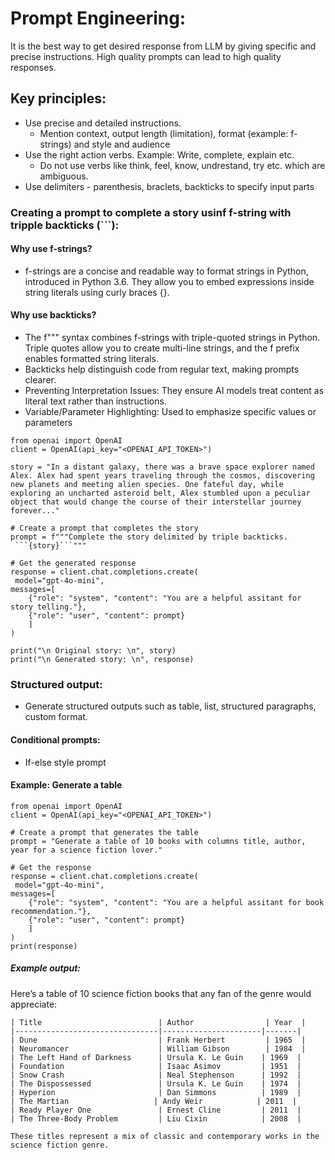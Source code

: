 # Prompt Engineering:

It is the best way to get desired response from LLM by giving specific and precise instructions. High quality prompts can lead to high quality responses.

## Key principles:
* Use precise and detailed instructions.
  *  Mention context, output length (limitation), format (example: f-strings) and style and audience  
* Use the right action verbs. Example: Write, complete, explain etc.
  * Do not use verbs like think, feel, know, undrestand, try etc. which are ambiguous.
* Use delimiters - parenthesis, braclets, backticks to specify input parts

### Creating a prompt to complete a story usinf f-string with tripple backticks (```):
#### Why use f-strings?
* f-strings are a concise and readable way to format strings in Python, introduced in Python 3.6. They allow you to embed expressions inside string literals using curly braces {}.

#### Why use backticks?
* The f""" syntax combines f-strings with triple-quoted strings in Python. Triple quotes allow you to create multi-line strings, and the f prefix enables formatted string literals.
* Backticks help distinguish code from regular text, making prompts clearer.
* Preventing Interpretation Issues: They ensure AI models treat content as literal text rather than instructions.
* Variable/Parameter Highlighting: Used to emphasize specific values or parameters

```
from openai import OpenAI
client = OpenAI(api_key="<OPENAI_API_TOKEN>")

story = "In a distant galaxy, there was a brave space explorer named Alex. Alex had spent years traveling through the cosmos, discovering new planets and meeting alien species. One fateful day, while exploring an uncharted asteroid belt, Alex stumbled upon a peculiar object that would change the course of their interstellar journey forever..."

# Create a prompt that completes the story
prompt = f"""Complete the story delimited by triple backticks. 
 ```{story}```"""

# Get the generated response 
response = client.chat.completions.create(
 model="gpt-4o-mini",
messages=[
    {"role": "system", "content": "You are a helpful assitant for story telling."},
    {"role": "user", "content": prompt}
    ]
)

print("\n Original story: \n", story)
print("\n Generated story: \n", response)
```
### Structured output:
* Generate structured outputs such as table, list, structured paragraphs, custom format.

#### Conditional prompts:
* If-else style prompt
  
#### Example: Generate a table
```
from openai import OpenAI
client = OpenAI(api_key="<OPENAI_API_TOKEN>")

# Create a prompt that generates the table
prompt = "Generate a table of 10 books with columns title, author, year for a science fiction lover."

# Get the response
response = client.chat.completions.create(
 model="gpt-4o-mini",
messages=[
    {"role": "system", "content": "You are a helpful assitant for book recommendation."},
    {"role": "user", "content": prompt}
    ]
)
print(response)
```

##### Example output:
Here’s a table of 10 science fiction books that any fan of the genre would appreciate:
    
    | Title                          | Author                | Year  |
    |--------------------------------|----------------------|-------|
    | Dune                           | Frank Herbert         | 1965  |
    | Neuromancer                    | William Gibson        | 1984  |
    | The Left Hand of Darkness      | Ursula K. Le Guin    | 1969  |
    | Foundation                     | Isaac Asimov         | 1951  |
    | Snow Crash                     | Neal Stephenson      | 1992  |
    | The Dispossessed               | Ursula K. Le Guin    | 1974  |
    | Hyperion                       | Dan Simmons          | 1989  |
    | The Martian                   | Andy Weir            | 2011  |
    | Ready Player One               | Ernest Cline         | 2011  |
    | The Three-Body Problem         | Liu Cixin            | 2008  |
    
    These titles represent a mix of classic and contemporary works in the science fiction genre.
